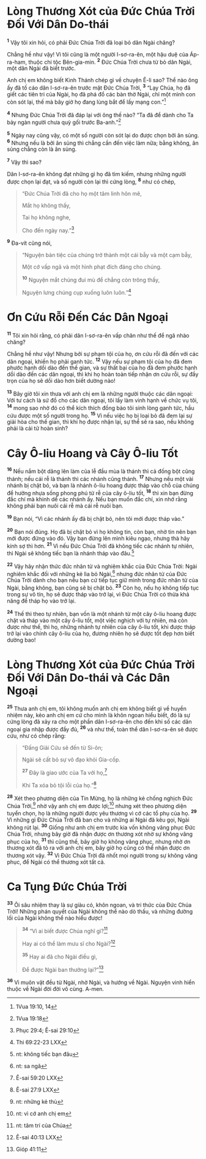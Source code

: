 # Lòng Thương Xót của Đức Chúa Trời Đối Với Dân Do-thái
<sup><b>1</b></sup> Vậy tôi xin hỏi, có phải Đức Chúa Trời đã loại bỏ dân Ngài chăng?

Chẳng hề như vậy! Vì tôi cũng là một người I-sơ-ra-ên, một hậu duệ của Áp-ra-ham, thuộc chi tộc Bên-gia-min. <sup><b>2</b></sup> Đức Chúa Trời chưa từ bỏ dân Ngài, một dân Ngài đã biết trước.

Anh chị em không biết Kinh Thánh chép gì về chuyện Ê-li sao? Thể nào ông ấy đã tố cáo dân I-sơ-ra-ên trước mặt Đức Chúa Trời, <sup><b>3</b></sup> “Lạy Chúa, họ đã giết các tiên tri của Ngài, họ đã phá đổ các bàn thờ Ngài, chỉ một mình con còn sót lại, thế mà bây giờ họ đang lùng bắt để lấy mạng con.”[^1-33cbc624-5ff9-455d-b3d9-d9fd216a48f1]

<sup><b>4</b></sup> Nhưng Đức Chúa Trời đã đáp lại với ông thế nào? “Ta đã để dành cho Ta bảy ngàn người chưa quỳ gối trước Ba-anh.”[^2-33cbc624-5ff9-455d-b3d9-d9fd216a48f1]

<sup><b>5</b></sup> Ngày nay cũng vậy, có một số người còn sót lại do được chọn bởi ân sủng. <sup><b>6</b></sup> Nhưng nếu là bởi ân sủng thì chẳng cần đến việc làm nữa; bằng không, ân sủng chẳng còn là ân sủng.

<sup><b>7</b></sup> Vậy thì sao?

Dân I-sơ-ra-ên không đạt những gì họ đã tìm kiếm, nhưng những người được chọn lại đạt, và số người còn lại thì cứng lòng, <sup><b>8</b></sup> như có chép,

> “Đức Chúa Trời đã cho họ một tâm linh hôn mê,
>
> Mắt họ không thấy,
>
> Tai họ không nghe,
>
> Cho đến ngày nay.”[^3-33cbc624-5ff9-455d-b3d9-d9fd216a48f1]

<sup><b>9</b></sup> Đa-vít cũng nói,

> “Nguyện bàn tiệc của chúng trở thành một cái bẫy và một cạm bẫy,
>
> Một cớ vấp ngã và một hình phạt đích đáng cho chúng.
>
> <sup><b>10</b></sup> Nguyện mắt chúng đui mù để chẳng còn trông thấy,
>
> Nguyện lưng chúng cụp xuống luôn luôn.”[^4-33cbc624-5ff9-455d-b3d9-d9fd216a48f1]

# Ơn Cứu Rỗi Đến Các Dân Ngoại
<sup><b>11</b></sup> Tôi xin hỏi rằng, có phải dân I-sơ-ra-ên vấp chân như thế để ngã nhào chăng?

Chẳng hề như vậy! Nhưng bởi sự phạm tội của họ, ơn cứu rỗi đã đến với các dân ngoại, khiến họ phải ganh tức. <sup><b>12</b></sup> Vậy nếu sự phạm tội của họ đã đem phước hạnh dồi dào đến thế gian, và sự thất bại của họ đã đem phước hạnh dồi dào đến các dân ngoại, thì khi họ hoàn toàn tiếp nhận ơn cứu rỗi, sự đầy trọn của họ sẽ dồi dào hơn biết dường nào!

<sup><b>13</b></sup> Bây giờ tôi xin thưa với anh chị em là những người thuộc các dân ngoại: Với tư cách là sứ đồ cho các dân ngoại, tôi lấy làm vinh hạnh về chức vụ tôi, <sup><b>14</b></sup> mong sao nhờ đó có thể kích thích đồng bào tôi sinh lòng ganh tức, hầu cứu được một số người trong họ. <sup><b>15</b></sup> Vì nếu việc họ bị loại bỏ đã đem lại sự giải hòa cho thế gian, thì khi họ được nhận lại, sự thể sẽ ra sao, nếu không phải là cải tử hoàn sinh?

# Cây Ô-liu Hoang và Cây Ô-liu Tốt
<sup><b>16</b></sup> Nếu nắm bột dâng lên làm của lễ đầu mùa là thánh thì cả đống bột cũng thánh; nếu cái rễ là thánh thì các nhánh cũng thánh. <sup><b>17</b></sup> Nhưng nếu một vài nhánh bị chặt bỏ, và bạn là nhánh ô-liu hoang được tháp vào chỗ của chúng để hưởng nhựa sống phong phú từ rễ của cây ô-liu tốt, <sup><b>18</b></sup> thì xin bạn đừng đắc chí mà khinh dể các nhánh ấy. Nếu bạn muốn đắc chí, xin nhớ rằng không phải bạn nuôi cái rễ mà cái rễ nuôi bạn.

<sup><b>19</b></sup> Bạn nói, “Vì các nhánh ấy đã bị chặt bỏ, nên tôi mới được tháp vào.”

<sup><b>20</b></sup> Bạn nói đúng. Họ đã bị chặt bỏ vì họ không tin, còn bạn, nhờ tin nên bạn mới được đứng vào đó. Vậy bạn đừng lên mình kiêu ngạo, nhưng thà hãy kính sợ thì hơn. <sup><b>21</b></sup> Vì nếu Đức Chúa Trời đã không tiếc các nhánh tự nhiên, thì Ngài sẽ không tiếc bạn là nhánh tháp vào đâu.[^5-33cbc624-5ff9-455d-b3d9-d9fd216a48f1]

<sup><b>22</b></sup> Vậy hãy nhận thức đức nhân từ và nghiêm khắc của Đức Chúa Trời: Ngài nghiêm khắc đối với những kẻ lìa bỏ Ngài,[^6-33cbc624-5ff9-455d-b3d9-d9fd216a48f1] nhưng đức nhân từ của Đức Chúa Trời dành cho bạn nếu bạn cứ tiếp tục giữ mình trong đức nhân từ của Ngài, bằng không, bạn cũng sẽ bị chặt bỏ. <sup><b>23</b></sup> Còn họ, nếu họ không tiếp tục trong sự vô tín, họ sẽ được tháp vào trở lại, vì Đức Chúa Trời có thừa khả năng để tháp họ vào trở lại.

<sup><b>24</b></sup> Thế thì theo tự nhiên, bạn vốn là một nhánh từ một cây ô-liu hoang được chặt và tháp vào một cây ô-liu tốt, một việc nghịch với tự nhiên, mà còn được như thế, thì họ, những nhánh tự nhiên của cây ô-liu tốt, khi được tháp trở lại vào chính cây ô-liu của họ, đương nhiên họ sẽ được tốt đẹp hơn biết dường bao!

# Lòng Thương Xót của Đức Chúa Trời Đối Với Dân Do-thái và Các Dân Ngoại
<sup><b>25</b></sup> Thưa anh chị em, tôi không muốn anh chị em không biết gì về huyền nhiệm này, kẻo anh chị em cứ cho mình là khôn ngoan hiểu biết, đó là sự cứng lòng đã xảy ra cho một phần dân I-sơ-ra-ên cho đến khi số các dân ngoại gia nhập được đầy đủ, <sup><b>26</b></sup> và như thế, toàn thể dân I-sơ-ra-ên sẽ được cứu, như có chép rằng:

> “Đấng Giải Cứu sẽ đến từ Si-ôn;
>
> Ngài sẽ cất bỏ sự vô đạo khỏi Gia-cốp.
>
> <sup><b>27</b></sup> Đây là giao ước của Ta với họ,[^7-33cbc624-5ff9-455d-b3d9-d9fd216a48f1]
>
> Khi Ta xóa bỏ tội lỗi của họ.”[^8-33cbc624-5ff9-455d-b3d9-d9fd216a48f1]

<sup><b>28</b></sup> Xét theo phương diện của Tin Mừng, họ là những kẻ chống nghịch Đức Chúa Trời,[^9-33cbc624-5ff9-455d-b3d9-d9fd216a48f1] nhờ vậy anh chị em được lợi;[^10-33cbc624-5ff9-455d-b3d9-d9fd216a48f1] nhưng xét theo phương diện tuyển chọn, họ là những người được yêu thương vì cớ các tổ phụ của họ. <sup><b>29</b></sup> Vì những gì Đức Chúa Trời đã ban cho và những ai Ngài đã kêu gọi, Ngài không rút lại. <sup><b>30</b></sup> Giống như anh chị em trước kia vốn không vâng phục Đức Chúa Trời, nhưng bây giờ đã nhận được ơn thương xót nhờ sự không vâng phục của họ, <sup><b>31</b></sup> thì cũng thế, bây giờ họ không vâng phục, nhưng nhờ ơn thương xót đã tỏ ra với anh chị em, bây giờ họ cũng có thể nhận được ơn thương xót vậy. <sup><b>32</b></sup> Vì Đức Chúa Trời đã nhốt mọi người trong sự không vâng phục, để Ngài có thể thương xót tất cả.

# Ca Tụng Đức Chúa Trời
<sup><b>33</b></sup> Ôi sâu nhiệm thay là sự giàu có, khôn ngoan, và tri thức của Đức Chúa Trời! Những phán quyết của Ngài không thể nào dò thấu, và những đường lối của Ngài không thể nào hiểu được!

> <sup><b>34</b></sup> “Vì ai biết được Chúa nghĩ gì?[^11-33cbc624-5ff9-455d-b3d9-d9fd216a48f1]
>
> Hay ai có thể làm mưu sĩ cho Ngài?[^12-33cbc624-5ff9-455d-b3d9-d9fd216a48f1]
>
> <sup><b>35</b></sup> Hay ai đã cho Ngài điều gì,
>
> Để được Ngài ban thưởng lại?”[^13-33cbc624-5ff9-455d-b3d9-d9fd216a48f1]

<sup><b>36</b></sup> Vì muôn vật đều từ Ngài, nhờ Ngài, và hướng về Ngài. Nguyện vinh hiển thuộc về Ngài đời đời vô cùng. A-men.

[^1-33cbc624-5ff9-455d-b3d9-d9fd216a48f1]: 1Vua 19:10, 14
[^2-33cbc624-5ff9-455d-b3d9-d9fd216a48f1]: 1Vua 19:18
[^3-33cbc624-5ff9-455d-b3d9-d9fd216a48f1]: Phục 29:4; Ê-sai 29:10
[^4-33cbc624-5ff9-455d-b3d9-d9fd216a48f1]: Thi 69:22-23 LXX
[^5-33cbc624-5ff9-455d-b3d9-d9fd216a48f1]: nt: không tiếc bạn đâu
[^6-33cbc624-5ff9-455d-b3d9-d9fd216a48f1]: nt: sa ngã
[^7-33cbc624-5ff9-455d-b3d9-d9fd216a48f1]: Ê-sai 59:20 LXX
[^8-33cbc624-5ff9-455d-b3d9-d9fd216a48f1]: Ê-sai 27:9 LXX
[^9-33cbc624-5ff9-455d-b3d9-d9fd216a48f1]: nt: những kẻ thù
[^10-33cbc624-5ff9-455d-b3d9-d9fd216a48f1]: nt: vì cớ anh chị em
[^11-33cbc624-5ff9-455d-b3d9-d9fd216a48f1]: nt: tâm trí của Chúa
[^12-33cbc624-5ff9-455d-b3d9-d9fd216a48f1]: Ê-sai 40:13 LXX
[^13-33cbc624-5ff9-455d-b3d9-d9fd216a48f1]: Gióp 41:11